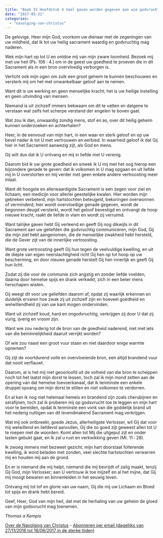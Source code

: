 ```yaml
---
title: "Boek IV Hoofdstuk 4 Veel gaven worden gegeven aan wie godvruchtig communiceren"
date: "2017-05-31"
categories: 
  - "navolging-van-christus"
---
```


De gelovige. Heer mijn God, voorkom uw dienaar met de zegeningen van uw mildheid, dat ik tot uw heilig sacrament waardig en godvruchtig mag naderen.

Wek mijn hart op tot U en ontdoe mij van mijn zware loomheid. Bezoek mij met uw heil (Ps. 106 : 4.) om in de geest uw goedheid te proeven die in dit Sacrament als in een bron overvloedig verborgen is.

Verlicht ook mijn ogen om zulk een groot geheim te kunnen beschouwen en versterk mij om het met onwankelbaar geloof aan te nemen.

Want dit is uw werking en geen menselijke kracht; het is uw heilige instelling en geen uitvinding van mensen.

Niemand is uit zichzelf immers bekwaam om dit te vatten en datgene te verstaan wat zelfs het scherpe verstand der engelen te boven gaat.

Wat zou ik dan, onwaardig zondig mens, stof en as, over dit heilig geheim kunnen onderzoeken en achterhalen?

Heer, in de eenvoud van mijn hart, in een waar en sterk geloof en op uw bevel nader ik tot U met vertrouwen en eerbied. In waarheid geloof ik dat Gij hier in het Sacrament aanwezig zijt, als God en mens.

Gij wilt dus dat ik U ontvang en mij in liefde met U verenig.

Daarom bid ik uw grote goedheid en smeek ik U mij met het oog hierop een bijzondere genade te geven: dat ik volkomen in U mag opgaan en uit liefde mij in U overstorten en mij verder met geen enkele andere vertroosting meer inlaat.

Want dit hoogste en allerwaardigste Sacrament is een zegen voor ziel en lichaam, een medicijn voor allerlei geestelijke kwalen. Hier worden mijn gebreken verbeterd, mijn hartstochten beteugeld, bekoringen overwonnen of verminderd; hier wordt overvloedige genade gegeven, wordt de begonnen deugd versterkt, wordt het geloof bevestigd en ontvangt de hoop nieuwe kracht, raakt de liefde in vlam en wordt zij verruimd.

Want talrijke gaven hebt Gij verleend en geeft Gij nog dikwijls in dit Sacrament aan uw geliefden die godvruchtig communiceren, mijn God, Gij die mijn ziel hebt aangenomen, die de menselijke zwakheid hebt hersteld, die de Gever zijt van de innerlijke vertroosting.

Want grote vertroosting geeft Gij hun tegen de veelvuldige kwelling, en uit de diepte van eigen neerslachtigheid richt Gij hen op tot hoop op uw bescherming, en door nieuwe genade herstelt Gij hen innerlijk en geeft Gij hun licht.

Zodat zij die voor de communie zich angstig en zonder liefde voelden, daarna door hemelse spijs en drank verkwikt, zich in een beter mens herschapen wisten.

Gij weegt dit voor uw geliefden daarom af, opdat zij waarlijk erkennen en duidelijk ervaren hoe zwak zij uit zichzelf zijn en hoeveel goedheid en welwillendheid zij van uw kant mogen ondervinden.

Want uit zichzelf koud, hard en ongodvruchtig, verkrijgen zij door U dat zij vurig, ijverig en vroom zijn.

Want wie zou nederig tot de bron van de goedheid naderend, niet met iets van die beminnelijkheid daaruit verrijkt worden?

Of wie zou naast een groot vuur staan en niet daardoor enige warmte opnemen?

Gij zijt de voortdurend volle en overvloeiende bron, een altijd brandend vuur dat nooit verflauwt.

Daarom, al is het mij niet geoorloofd uit de volheid van die bron te scheppen noch tot het laatst mijn dorst te lessen, toch zal ik mijn mond zetten aan de opening van dat hemelse toevoerkanaal, dat ik tenminste een enkele druppel opvang om mijn dorst te stillen en niet volkomen te verdorren.

En al kan ik nog niet helemaal hemels en brandend zijn zoals cherubijnen en serafijnen, toch zal ik proberen mij op godsvrucht toe te leggen en mijn hart voor te bereiden, opdat ik tenminste een vonk van die goddelijk brand uit het nederig nuttigen van dit levendmakend Sacrament mag verkrijgen.

Wat mij ook ontbreekt, goede Jezus, allerheiligste Verlosser, wil Gij dat voor mij welwillend en liefdevol aanvullen, Gij die zo goed zijt geweest allen tot U te roepen met de woorden: Komt allen tot Mij die uitgeput zijt en onder lasten gebukt gaat, en Ik zal u rust en verkwikking geven (Mt. 11 : 28).

Ik zwoeg immers met bezweet gezicht, mijn hart doorstaat folterende kwelling, ik word beladen met zonden, veel slechte hartstochten verwarren mij en houden mij aan de grond.

En er is niemand die mij helpt, niemand die mij bevrijdt of zalig maakt, tenzij Gij God, mijn Verlosser; aan U vertrouw ik toe mijzelf en al het mijne, dat Gij mij moogt bewaren en binnenleiden in het eeuwig leven.

Ontvang mij tot lof en glorie van uw naam, Gij die mij uw Lichaam en Bloed tot spijs en drank hebt bereid.

Geef, Heer, God van mijn heil, dat met de herhaling van uw geheim de gloed van mijn godsvrucht mag toenemen.

_Thomas a Kempis_

[Over de Navolging van Christus](/blog/de-navolging-van-christus-in-de-sterke-tijden/) - [Abonneren per email (dagelijks van 27/11/2016 tot 16/06/2017 in de sterke tijden)](http://eepurl.com/cg9VGT)
